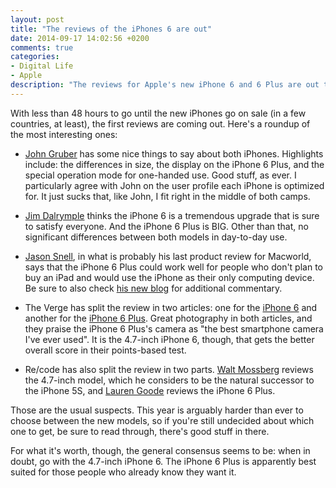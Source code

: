 ```yaml
---
layout: post
title: "The reviews of the iPhones 6 are out"
date: 2014-09-17 14:02:56 +0200
comments: true
categories: 
- Digital Life
- Apple
description: "The reviews for Apple's new iPhone 6 and 6 Plus are out today."
---
```


With less than 48 hours to go until the new iPhones go on sale (in a few countries, at least), the first reviews are coming out. Here's a roundup of the most interesting ones:

* [John Gruber](http://daringfireball.net/2014/09/the_iphones_6) has some nice things to say about both iPhones. Highlights include: the differences in size, the display on the iPhone 6 Plus, and the special operation mode for one-handed use. Good stuff, as ever. I particularly agree with John on the user profile each iPhone is optimized for. It just sucks that, like John, I fit right in the middle of both camps.

* [Jim Dalrymple](http://www.loopinsight.com/2014/09/16/review-iphone-6-and-iphone-6-plus/) thinks the iPhone 6 is a tremendous upgrade that is sure to satisfy everyone. And the iPhone 6 Plus is BIG. Other than that, no significant differences between both models in day-to-day use.

* [Jason Snell](http://www.macworld.com/article/2684242/iphone-6-and-iphone-6-plus-review-bigger-is-in-fact-better-in-the-right-hands.html), in what is probably his last product review for Macworld, says that the iPhone 6 Plus could work well for people who don't plan to buy an iPad and would use the iPhone as their only computing device. Be sure to also check [his new blog](http://sixcolors.com/post/2014/09/iphone-6-iphone-6-plus-a-tale-of-scale.html) for additional commentary.

* The Verge has split the review in two articles: one for the [iPhone 6](http://www.theverge.com/2014/9/16/6154975/iphone-6-review) and another for the [iPhone 6 Plus](http://www.theverge.com/2014/9/16/6155009/apple-iphone-6-plus-review). Great photography in both articles, and they praise the iPhone 6 Plus's camera as "the best smartphone camera I've ever used". It is the 4.7-inch iPhone 6, though, that gets the better overall score in their points-based test. 

* Re/code has also split the review in two parts. [Walt Mossberg](http://recode.net/2014/09/16/iphone-6-review/) reviews the 4.7-inch model, which he considers to be the natural successor to the iPhone 5S, and [Lauren Goode](http://recode.net/2014/09/16/iphone-6-plus-review/) reviews the iPhone 6 Plus.

Those are the usual suspects. This year is arguably harder than ever to choose between the new models, so if you're still undecided about which one to get, be sure to read through, there's good stuff in there.

For what it's worth, though, the general consensus seems to be: when in doubt, go with the 4.7-inch iPhone 6. The iPhone 6 Plus is apparently best suited for those people who already know they want it.
